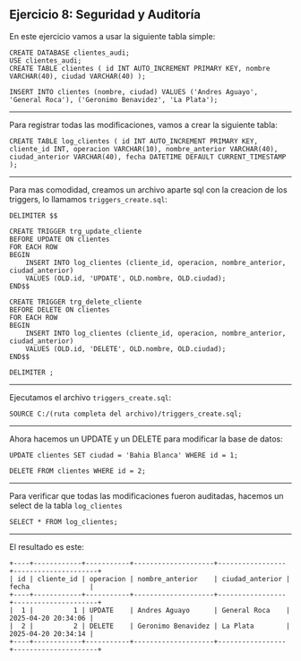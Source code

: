 ## Ejercicio 8: Seguridad y Auditoría

En este ejercicio vamos a usar la siguiente tabla simple:
~~~
CREATE DATABASE clientes_audi;
USE clientes_audi;
CREATE TABLE clientes ( id INT AUTO_INCREMENT PRIMARY KEY, nombre VARCHAR(40), ciudad VARCHAR(40) );

INSERT INTO clientes (nombre, ciudad) VALUES ('Andres Aguayo', 'General Roca'), ('Geronimo Benavidez', 'La Plata');
~~~
___

Para registrar todas las modificaciones, vamos a crear la siguiente tabla:
~~~
CREATE TABLE log_clientes ( id INT AUTO_INCREMENT PRIMARY KEY, cliente_id INT, operacion VARCHAR(10), nombre_anterior VARCHAR(40), ciudad_anterior VARCHAR(40), fecha DATETIME DEFAULT CURRENT_TIMESTAMP );
~~~
___

Para mas comodidad, creamos un archivo aparte sql con la creacion de los triggers, lo llamamos `triggers_create.sql`:
~~~
DELIMITER $$

CREATE TRIGGER trg_update_cliente
BEFORE UPDATE ON clientes
FOR EACH ROW
BEGIN
    INSERT INTO log_clientes (cliente_id, operacion, nombre_anterior, ciudad_anterior)
    VALUES (OLD.id, 'UPDATE', OLD.nombre, OLD.ciudad);
END$$

CREATE TRIGGER trg_delete_cliente
BEFORE DELETE ON clientes
FOR EACH ROW
BEGIN
    INSERT INTO log_clientes (cliente_id, operacion, nombre_anterior, ciudad_anterior)
    VALUES (OLD.id, 'DELETE', OLD.nombre, OLD.ciudad);
END$$

DELIMITER ;
~~~
___

Ejecutamos el archivo `triggers_create.sql`:
~~~
SOURCE C:/(ruta completa del archivo)/triggers_create.sql;
~~~
___

Ahora hacemos un UPDATE y un DELETE para modificar la base de datos:
~~~
UPDATE clientes SET ciudad = 'Bahia Blanca' WHERE id = 1;

DELETE FROM clientes WHERE id = 2;
~~~
___

Para verificar que todas las modificaciones fueron auditadas, hacemos un select de la tabla `log_clientes`
~~~
SELECT * FROM log_clientes;
~~~
___
El resultado es este:
~~~
+----+------------+-----------+--------------------+-----------------+---------------------+
| id | cliente_id | operacion | nombre_anterior    | ciudad_anterior | fecha               |
+----+------------+-----------+--------------------+-----------------+---------------------+
|  1 |          1 | UPDATE    | Andres Aguayo      | General Roca    | 2025-04-20 20:34:06 |
|  2 |          2 | DELETE    | Geronimo Benavidez | La Plata        | 2025-04-20 20:34:14 |
+----+------------+-----------+--------------------+-----------------+---------------------+
~~~

